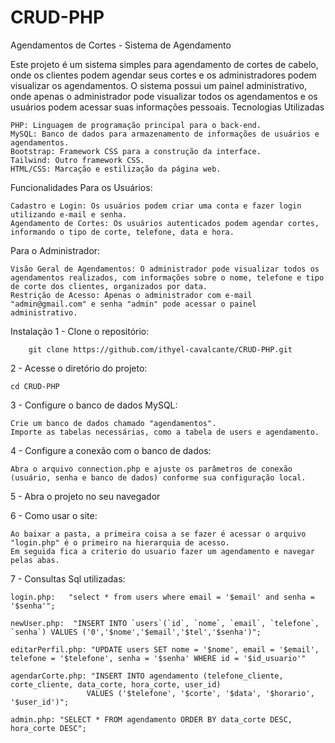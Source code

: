 # CRUD-PHP
Agendamentos de Cortes - Sistema de Agendamento

Este projeto é um sistema simples para agendamento de cortes de cabelo, onde os clientes podem agendar seus cortes e os administradores podem visualizar os agendamentos. O sistema possui um painel administrativo, onde apenas o administrador pode visualizar todos os agendamentos e os usuários podem acessar suas informações pessoais.
Tecnologias Utilizadas

    PHP: Linguagem de programação principal para o back-end.
    MySQL: Banco de dados para armazenamento de informações de usuários e agendamentos.
    Bootstrap: Framework CSS para a construção da interface.
    Tailwind: Outro framework CSS.
    HTML/CSS: Marcação e estilização da página web.

Funcionalidades
Para os Usuários:

    Cadastro e Login: Os usuários podem criar uma conta e fazer login utilizando e-mail e senha.
    Agendamento de Cortes: Os usuários autenticados podem agendar cortes, informando o tipo de corte, telefone, data e hora.

Para o Administrador:

    Visão Geral de Agendamentos: O administrador pode visualizar todos os agendamentos realizados, com informações sobre o nome, telefone e tipo de corte dos clientes, organizados por data.
    Restrição de Acesso: Apenas o administrador com e-mail "admin@gmail.com" e senha "admin" pode acessar o painel administrativo.

Instalação
1 - Clone o repositório: 
    
        git clone https://github.com/ithyel-cavalcante/CRUD-PHP.git

2 - Acesse o diretório do projeto:
    
    cd CRUD-PHP
    
3 - Configure o banco de dados MySQL:

    Crie um banco de dados chamado "agendamentos".
    Importe as tabelas necessárias, como a tabela de users e agendamento.

4 - Configure a conexão com o banco de dados:

    Abra o arquivo connection.php e ajuste os parâmetros de conexão (usuário, senha e banco de dados) conforme sua configuração local.

5 - Abra o projeto no seu navegador

6 - Como usar o site: 
    
    Ao baixar a pasta, a primeira coisa a se fazer é acessar o arquivo "login.php" é o primeiro na hierarquia de acesso.
    Em seguida fica a criterio do usuario fazer um agendamento e navegar pelas abas.

7 - Consultas Sql utilizadas:
    
    login.php:   "select * from users where email = '$email' and senha = '$senha'";

    newUser.php:  "INSERT INTO `users`(`id`, `nome`, `email`, `telefone`, `senha`) VALUES ('0','$nome','$email','$tel','$senha')";

    editarPerfil.php: "UPDATE users SET nome = '$nome', email = '$email', telefone = '$telefone', senha = '$senha' WHERE id = '$id_usuario'"

    agendarCorte.php: "INSERT INTO agendamento (telefone_cliente, corte_cliente, data_corte, hora_corte, user_id) 
                     VALUES ('$telefone', '$corte', '$data', '$horario', '$user_id')";

    admin.php: "SELECT * FROM agendamento ORDER BY data_corte DESC, hora_corte DESC";



